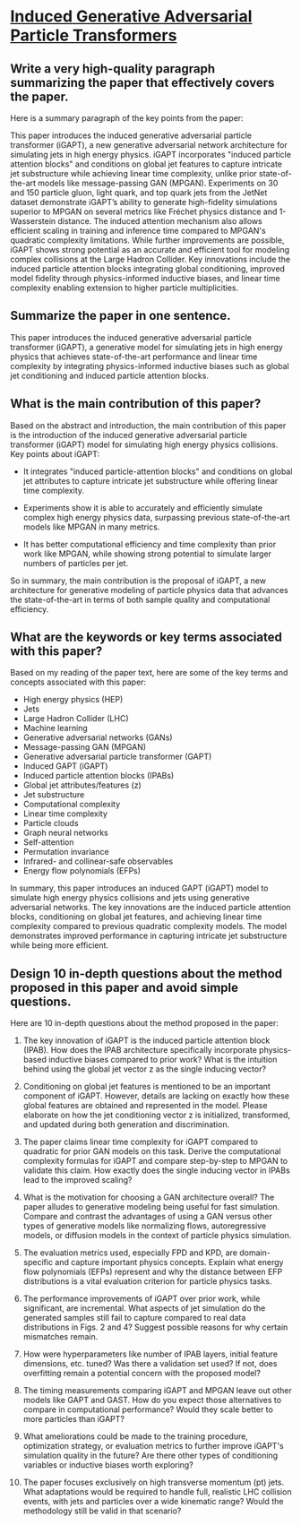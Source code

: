 # [Induced Generative Adversarial Particle Transformers](https://arxiv.org/abs/2312.04757)

## Write a very high-quality paragraph summarizing the paper that effectively covers the paper.

 Here is a summary paragraph of the key points from the paper:

This paper introduces the induced generative adversarial particle transformer (iGAPT), a new generative adversarial network architecture for simulating jets in high energy physics. iGAPT incorporates "induced particle attention blocks" and conditions on global jet features to capture intricate jet substructure while achieving linear time complexity, unlike prior state-of-the-art models like message-passing GAN (MPGAN). Experiments on 30 and 150 particle gluon, light quark, and top quark jets from the JetNet dataset demonstrate iGAPT’s ability to generate high-fidelity simulations superior to MPGAN on several metrics like Fréchet physics distance and 1-Wasserstein distance. The induced attention mechanism also allows efficient scaling in training and inference time compared to MPGAN's quadratic complexity limitations. While further improvements are possible, iGAPT shows strong potential as an accurate and efficient tool for modeling complex collisions at the Large Hadron Collider. Key innovations include the induced particle attention blocks integrating global conditioning, improved model fidelity through physics-informed inductive biases, and linear time complexity enabling extension to higher particle multiplicities.


## Summarize the paper in one sentence.

 This paper introduces the induced generative adversarial particle transformer (iGAPT), a generative model for simulating jets in high energy physics that achieves state-of-the-art performance and linear time complexity by integrating physics-informed inductive biases such as global jet conditioning and induced particle attention blocks.


## What is the main contribution of this paper?

 Based on the abstract and introduction, the main contribution of this paper is the introduction of the induced generative adversarial particle transformer (iGAPT) model for simulating high energy physics collisions. Key points about iGAPT:

- It integrates "induced particle-attention blocks" and conditions on global jet attributes to capture intricate jet substructure while offering linear time complexity.

- Experiments show it is able to accurately and efficiently simulate complex high energy physics data, surpassing previous state-of-the-art models like MPGAN in many metrics. 

- It has better computational efficiency and time complexity than prior work like MPGAN, while showing strong potential to simulate larger numbers of particles per jet.

So in summary, the main contribution is the proposal of iGAPT, a new architecture for generative modeling of particle physics data that advances the state-of-the-art in terms of both sample quality and computational efficiency.


## What are the keywords or key terms associated with this paper?

 Based on my reading of the paper text, here are some of the key terms and concepts associated with this paper:

- High energy physics (HEP)
- Jets
- Large Hadron Collider (LHC) 
- Machine learning
- Generative adversarial networks (GANs)
- Message-passing GAN (MPGAN)
- Generative adversarial particle transformer (GAPT)
- Induced GAPT (iGAPT)
- Induced particle attention blocks (IPABs)
- Global jet attributes/features (z)
- Jet substructure 
- Computational complexity
- Linear time complexity
- Particle clouds
- Graph neural networks
- Self-attention
- Permutation invariance  
- Infrared- and collinear-safe observables
- Energy flow polynomials (EFPs)

In summary, this paper introduces an induced GAPT (iGAPT) model to simulate high energy physics collisions and jets using generative adversarial networks. The key innovations are the induced particle attention blocks, conditioning on global jet features, and achieving linear time complexity compared to previous quadratic complexity models. The model demonstrates improved performance in capturing intricate jet substructure while being more efficient.


## Design 10 in-depth questions about the method proposed in this paper and avoid simple questions.

 Here are 10 in-depth questions about the method proposed in the paper:

1. The key innovation of iGAPT is the induced particle attention block (IPAB). How does the IPAB architecture specifically incorporate physics-based inductive biases compared to prior work? What is the intuition behind using the global jet vector z as the single inducing vector?

2. Conditioning on global jet features is mentioned to be an important component of iGAPT. However, details are lacking on exactly how these global features are obtained and represented in the model. Please elaborate on how the jet conditioning vector z is initialized, transformed, and updated during both generation and discrimination. 

3. The paper claims linear time complexity for iGAPT compared to quadratic for prior GAN models on this task. Derive the computational complexity formulas for iGAPT and compare step-by-step to MPGAN to validate this claim. How exactly does the single inducing vector in IPABs lead to the improved scaling?

4. What is the motivation for choosing a GAN architecture overall? The paper alludes to generative modeling being useful for fast simulation. Compare and contrast the advantages of using a GAN versus other types of generative models like normalizing flows, autoregressive models, or diffusion models in the context of particle physics simulation.

5. The evaluation metrics used, especially FPD and KPD, are domain-specific and capture important physics concepts. Explain what energy flow polynomials (EFPs) represent and why the distance between EFP distributions is a vital evaluation criterion for particle physics tasks. 

6. The performance improvements of iGAPT over prior work, while significant, are incremental. What aspects of jet simulation do the generated samples still fail to capture compared to real data distributions in Figs. 2 and 4? Suggest possible reasons for why certain mismatches remain.

7. How were hyperparameters like number of IPAB layers, initial feature dimensions, etc. tuned? Was there a validation set used? If not, does overfitting remain a potential concern with the proposed model?  

8. The timing measurements comparing iGAPT and MPGAN leave out other models like GAPT and GAST. How do you expect those alternatives to compare in computational performance? Would they scale better to more particles than iGAPT?

9. What ameliorations could be made to the training procedure, optimization strategy, or evaluation metrics to further improve iGAPT's simulation quality in the future? Are there other types of conditioning variables or inductive biases worth exploring?

10. The paper focuses exclusively on high transverse momentum (pt) jets. What adaptations would be required to handle full, realistic LHC collision events, with jets and particles over a wide kinematic range? Would the methodology still be valid in that scenario?
